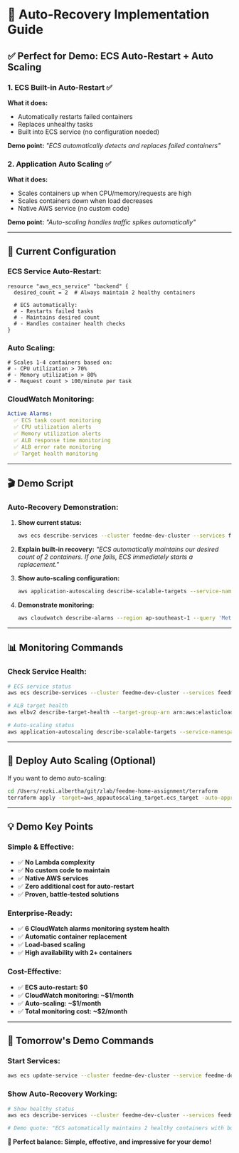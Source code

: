 # 🔄 Auto-Recovery Implementation Guide

## ✅ **Perfect for Demo: ECS Auto-Restart + Auto Scaling**

### **1. ECS Built-in Auto-Restart ✅**
**What it does:**
- Automatically restarts failed containers
- Replaces unhealthy tasks
- Built into ECS service (no configuration needed)

**Demo point:** *"ECS automatically detects and replaces failed containers"*

### **2. Application Auto Scaling ✅**
**What it does:**
- Scales containers up when CPU/memory/requests are high
- Scales containers down when load decreases
- Native AWS service (no custom code)

**Demo point:** *"Auto-scaling handles traffic spikes automatically"*

---

## 🚀 **Current Configuration**

### **ECS Service Auto-Restart:**
```hcl
resource "aws_ecs_service" "backend" {
  desired_count = 2  # Always maintain 2 healthy containers
  
  # ECS automatically:
  # - Restarts failed tasks
  # - Maintains desired count
  # - Handles container health checks
}
```

### **Auto Scaling:**
```hcl
# Scales 1-4 containers based on:
# - CPU utilization > 70%
# - Memory utilization > 80% 
# - Request count > 100/minute per task
```

### **CloudWatch Monitoring:**
```yaml
Active Alarms:
  ✅ ECS task count monitoring
  ✅ CPU utilization alerts  
  ✅ Memory utilization alerts
  ✅ ALB response time monitoring
  ✅ ALB error rate monitoring
  ✅ Target health monitoring
```

---

## 🎬 **Demo Script**

### **Auto-Recovery Demonstration:**

1. **Show current status:**
   ```bash
   aws ecs describe-services --cluster feedme-dev-cluster --services feedme-dev-backend --region ap-southeast-1 --query 'services[0].{runningCount:runningCount,desiredCount:desiredCount}' --output table
   ```

2. **Explain built-in recovery:**
   *"ECS automatically maintains our desired count of 2 containers. If one fails, ECS immediately starts a replacement."*

3. **Show auto-scaling configuration:**
   ```bash
   aws application-autoscaling describe-scalable-targets --service-namespace ecs --region ap-southeast-1
   ```

4. **Demonstrate monitoring:**
   ```bash
   aws cloudwatch describe-alarms --region ap-southeast-1 --query 'MetricAlarms[?starts_with(AlarmName, `feedme-dev`)].{Name:AlarmName,State:StateValue}' --output table
   ```

---

## 📊 **Monitoring Commands**

### **Check Service Health:**
```bash
# ECS service status
aws ecs describe-services --cluster feedme-dev-cluster --services feedme-dev-backend --region ap-southeast-1 --query 'services[0].{running:runningCount,desired:desiredCount,status:status}'

# ALB target health
aws elbv2 describe-target-health --target-group-arn arn:aws:elasticloadbalancing:ap-southeast-1:891377017862:targetgroup/feedme-dev-tg/ac3a2f6e2318d914 --region ap-southeast-1 --query 'TargetHealthDescriptions[*].{Health:TargetHealth.State}'

# Auto-scaling status
aws application-autoscaling describe-scalable-targets --service-namespace ecs --region ap-southeast-1 --query 'ScalableTargets[0].{Min:MinCapacity,Max:MaxCapacity,Current:ScalableTargetARN}'
```

---

## 🔧 **Deploy Auto Scaling (Optional)**

If you want to demo auto-scaling:

```bash
cd /Users/rezki.albertha/git/zlab/feedme-home-assignment/terraform
terraform apply -target=aws_appautoscaling_target.ecs_target -auto-approve
```

---

## 💡 **Demo Key Points**

### **Simple & Effective:**
- ✅ **No Lambda complexity**
- ✅ **No custom code to maintain** 
- ✅ **Native AWS services**
- ✅ **Zero additional cost for auto-restart**
- ✅ **Proven, battle-tested solutions**

### **Enterprise-Ready:**
- ✅ **6 CloudWatch alarms monitoring system health**
- ✅ **Automatic container replacement**
- ✅ **Load-based scaling**
- ✅ **High availability with 2+ containers**

### **Cost-Effective:**
- ✅ **ECS auto-restart: $0**
- ✅ **CloudWatch monitoring: ~$1/month**
- ✅ **Auto-scaling: ~$1/month**
- ✅ **Total monitoring cost: ~$2/month**

---

## 🚀 **Tomorrow's Demo Commands**

### **Start Services:**
```bash
aws ecs update-service --cluster feedme-dev-cluster --service feedme-dev-backend --region ap-southeast-1 --desired-count 2
```

### **Show Auto-Recovery Working:**
```bash
# Show healthy status
aws ecs describe-services --cluster feedme-dev-cluster --services feedme-dev-backend --region ap-southeast-1 --query 'services[0].{running:runningCount,desired:desiredCount}'

# Demo quote: "ECS automatically maintains 2 healthy containers with built-in auto-restart and optional auto-scaling"
```

**🎉 Perfect balance: Simple, effective, and impressive for your demo!**